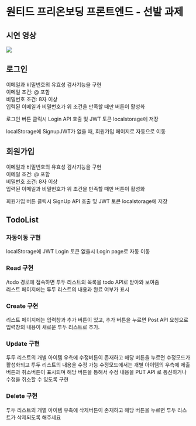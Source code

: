 # 원티드 프리온보딩 프론트엔드 - 선발 과제

## 시연 영상

<img src="https://user-images.githubusercontent.com/103994056/186334586-a66f348c-d6b6-4d6b-ae17-e56a25ee4c51.gif"/>

## 로그인

이메일과 비밀번호의 유효성 검사기능을 구현<br>
이메일 조건: @ 포함<br>
비밀번호 조건: 8자 이상<br>
입력된 이메일과 비밀번호가 위 조건을 만족할 때만 버튼이 활성화<br>

로그인 버튼 클릭시 Login API 호출 및 JWT 토큰 localstorage에 저장

localStorage에 SignupJWT가 없을 때, 회원가입 페이지로 자동으로 이동

## 회원가입

이메일과 비밀번호의 유효성 검사기능을 구현<br>
이메일 조건: @ 포함<br>
비밀번호 조건: 8자 이상<br>
입력된 이메일과 비밀번호가 위 조건을 만족할 때만 버튼이 활성화<br>

회원가입 버튼 클릭시 SignUp API 호출 및 JWT 토큰 localstorage에 저장

## TodoList

### 자동이동 구현

localStorage에 JWT Login 토큰 없을시 Login page로 자동 이동

### Read 구현

/todo 경로에 접속하면 투두 리스트의 목록을 todo API로 받아와 보여줌<br>
리스트 페이지에는 투두 리스트의 내용과 완료 여부가 표시<br>

### Create 구현

리스트 페이지에는 입력창과 추가 버튼이 있고, 추가 버튼을 누르면 Post API 요청으로 입력창의 내용이 새로운 투두 리스트로 추가.

### Update 구현

투두 리스트의 개별 아이템 우측에 수정버튼이 존재하고 해당 버튼을 누르면 수정모드가 활성화되고 투두 리스트의 내용을 수정 가능
수정모드에서는 개별 아이템의 우측에 제출버튼과 취소버튼이 표시되며 해당 버튼을 통해서 수정 내용을 PUT API 로 통신하거나 수정을 취소할 수 있도록 구현

### Delete 구현

투두 리스트의 개별 아이템 우측에 삭제버튼이 존재하고 해당 버튼을 누르면 투두 리스트가 삭제되도록 해주세요
